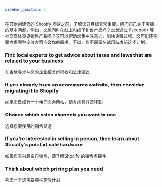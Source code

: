 ```yaml
---
sidebar_position: 1
---
```

在开始创建您的 Shopify 商店之前，了解您的目标非常重要。问问自己关于店铺的基本问题。例如，您想同时在线上和线下销售产品吗？您想通过 Facebook 等社交媒体渠道销售产品吗？这可以帮助您集中注意力，加快设置过程。您可能还需要考虑哪种定价方案符合您的需求。不过，您不需要在试用结束前选择计划。

### Find local experts to get advice about taxes and laws that are related to your business 
在当地寻求与您的企业相关的税收和法律建议

### If you already have an ecommerce website, then consider migrating it to Shopify
如果您已经有一个电子商务网站，请考虑将其迁移到

### Choose which sales channels you want to use
选择您要使用的销售渠道

### If you’re interested in selling in person, then learn about Shopify’s point of sale hardware
如果您有兴趣亲自销售，请了解Shopify 的销售点硬件

### Think about which pricing plan you need
考虑一下您需要哪种定价计划

